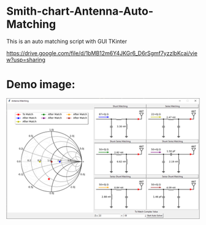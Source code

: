 # Smith-chart-Antenna-Auto-Matching
This is an auto matching script with GUI TKinter

https://drive.google.com/file/d/1bMB12m6Y4JKGr6_D6rSgmf7yzzlbKcai/view?usp=sharing

# Demo image:
![Alt text](image/test.png?raw=true "Title")
